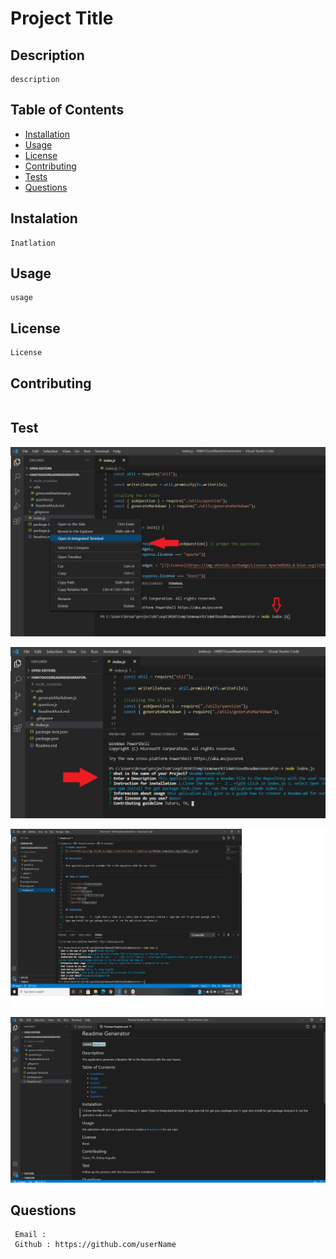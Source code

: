 # Project Title 

## Description
```
description
```

## Table of Contents
    
  * [Installation](#instalation)
  * [Usage](#usage)
  * [License](#license)
  * [Contributing](#contributing)
  * [Tests](#test)
  * [Questions](#questions)

## Instalation
```
Inatlation
```

## Usage
```
usage
```

## License

```
License
```

## Contributing
```
```

## Test

![Alt text](../img/runindexjs.png?raw=true "Run index.js") 

![Alt text](../img/questions.png?raw=true "User Questions") 



![Alt text](../img/viewReadme1.png?raw=true "Readme raw") 

![Alt text](../img/Readme2.png?raw=true "Readme final") 

## Questions
```
 Email : 
 Github : https://github.com/userName
````

